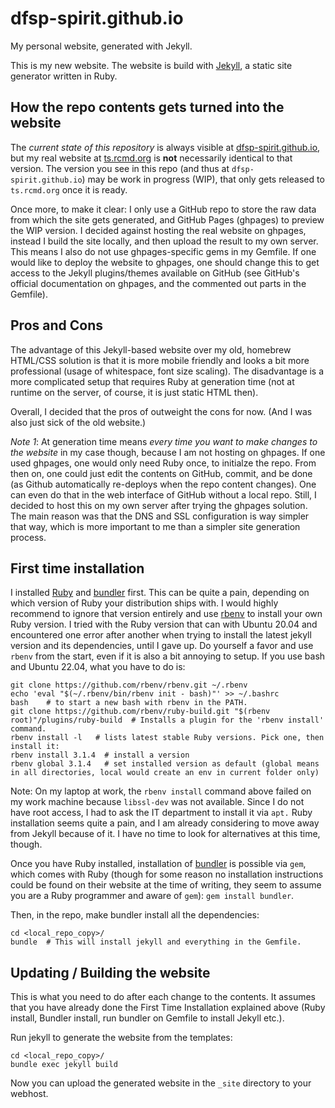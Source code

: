 # dfsp-spirit.github.io

My personal website, generated with Jekyll.

This is my new website. The website is build with [Jekyll](https://jekyllrb.com/), a static site generator written in Ruby.

## How the repo contents gets turned into the website

The *current state of this repository* is always visible at [dfsp-spirit.github.io](https://dfsp-spirit.github.io/), but my real website at [ts.rcmd.org](https://ts.rcmd.org/) is **not** necessarily identical to that version. The version you see in this repo (and thus at `dfsp-spirit.github.io`) may be work in progress (WIP), that only gets released to `ts.rcmd.org` once it is ready. 

Once more, to make it clear: I only use a GitHub repo to store the raw data from which the site gets generated, and GitHub Pages (ghpages) to preview the WIP version. I decided against hosting the real website on ghpages, instead I build the site locally, and then upload the result to my own server. This means I also do not use ghpages-specific gems in my Gemfile. If one would like to deploy the website to ghpages, one should change this to get access to the Jekyll plugins/themes available on GitHub (see GitHub's official documentation on ghpages, and the commented out parts in the Gemfile).

## Pros and Cons

The advantage of this Jekyll-based website over my old, homebrew HTML/CSS solution is that it is more mobile friendly and looks a bit more professional (usage of whitespace, font size scaling). The disadvantage is a more complicated setup that requires Ruby at generation time (not at runtime on the server, of course, it is just static HTML then). 

Overall, I decided that the pros of outweight the cons for now. (And I was also just sick of the old website.)

*Note 1*: At generation time means *every time you want to make changes to the website* in my case though, because I am not hosting on ghpages. If one used ghpages, one would only need Ruby once, to initialze the repo. From then on, one could just edit the contents on GitHub, commit, and be done (as Github automatically re-deploys when the repo content changes). One can even do that in the web interface of GitHub without a local repo. Still, I decided to host this on my own server after trying the ghpages solution. The main reason was that the DNS and SSL configuration is way simpler that way, which is more important to me than a simpler site generation process.


## First time installation

I installed [Ruby](https://www.ruby-lang.org/en/) and [bundler](https://bundler.io/) first. This can be quite a pain, depending on which version of Ruby your distribution ships with. I would highly recommend to ignore that version entirely and use [rbenv](https://github.com/rbenv/rbenv) to install your own Ruby version. I tried with the Ruby version that can with Ubuntu 20.04 and encountered one error after another when trying to install the latest jekyll version and its dependencies, until I gave up. Do yourself a favor and use `rbenv` from the start, even if it is also a bit annoying to setup. If you use bash and Ubuntu 22.04, what you have to do is:

```shell
git clone https://github.com/rbenv/rbenv.git ~/.rbenv
echo 'eval "$(~/.rbenv/bin/rbenv init - bash)"' >> ~/.bashrc
bash    # to start a new bash with rbenv in the PATH.
git clone https://github.com/rbenv/ruby-build.git "$(rbenv root)"/plugins/ruby-build  # Installs a plugin for the 'rbenv install' command.
rbenv install -l   # lists latest stable Ruby versions. Pick one, then install it:
rbenv install 3.1.4  # install a version
rbenv global 3.1.4   # set installed version as default (global means in all directories, local would create an env in current folder only)
```

Note: On my laptop at work, the `rbenv install` command above failed on my work machine because `libssl-dev` was not available. Since I do not have root access, I had to ask the IT department to install it via `apt.` Ruby installation seems quite a pain, and I am already considering to move away from Jekyll because of it. I have no time to look for alternatives at this time, though.

Once you have Ruby installed, installation of [bundler](https://bundler.io/) is possible via `gem`, which comes with Ruby (though for some reason no installation instructions could be found on their website at the time of writing, they seem to assume you are a Ruby programmer and aware of `gem`): `gem install bundler`.

Then, in the repo, make bundler install all the dependencies:

```shell
cd <local_repo_copy>/
bundle  # This will install jekyll and everything in the Gemfile.
```

## Updating / Building the website

This is what you need to do after each change to the contents. It assumes that you have already done the First Time Installation explained above (Ruby install, Bundler install, run bundler on Gemfile to install Jekyll etc.).

Run jekyll to generate the website from the templates:

```shell
cd <local_repo_copy>/
bundle exec jekyll build
```

Now you can upload the generated website in the `_site` directory to your webhost.
